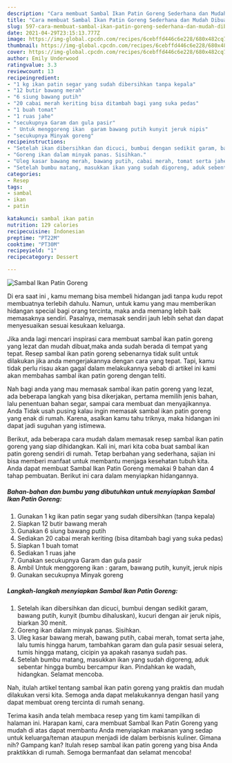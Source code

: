 ```yaml
---
description: "Cara membuat Sambal Ikan Patin Goreng Sederhana dan Mudah Dibuat"
title: "Cara membuat Sambal Ikan Patin Goreng Sederhana dan Mudah Dibuat"
slug: 597-cara-membuat-sambal-ikan-patin-goreng-sederhana-dan-mudah-dibuat
date: 2021-04-29T23:15:13.777Z
image: https://img-global.cpcdn.com/recipes/6cebffd446c6e228/680x482cq70/sambal-ikan-patin-goreng-foto-resep-utama.jpg
thumbnail: https://img-global.cpcdn.com/recipes/6cebffd446c6e228/680x482cq70/sambal-ikan-patin-goreng-foto-resep-utama.jpg
cover: https://img-global.cpcdn.com/recipes/6cebffd446c6e228/680x482cq70/sambal-ikan-patin-goreng-foto-resep-utama.jpg
author: Emily Underwood
ratingvalue: 3.3
reviewcount: 13
recipeingredient:
- "1 kg ikan patin segar yang sudah dibersihkan tanpa kepala"
- "12 butir bawang merah"
- "6 siung bawang putih"
- "20 cabai merah keriting bisa ditambah bagi yang suka pedas"
- "1 buah tomat"
- "1 ruas jahe"
- "secukupnya Garam dan gula pasir"
- " Untuk menggoreng ikan  garam bawang putih kunyit jeruk nipis"
- "secukupnya Minyak goreng"
recipeinstructions:
- "Setelah ikan dibersihkan dan dicuci, bumbui dengan sedikit garam, bawang putih, kunyit (bumbu dihaluskan), kucuri dengan air jeruk nipis, biarkan 30 menit."
- "Goreng ikan dalam minyak panas. Sisihkan."
- "Uleg kasar bawang merah, bawang putih, cabai merah, tomat serta jahe, lalu tumis hingga harum, tambahkan garam dan gula pasir sesuai selera, tumis hingga matang, cicipin ya apakah rasanya sudah pas."
- "Setelah bumbu matang, masukkan ikan yang sudah digoreng, aduk sebentar hingga bumbu bercampur ikan. Pindahkan ke wadah, hidangkan. Selamat mencoba."
categories:
- Resep
tags:
- sambal
- ikan
- patin

katakunci: sambal ikan patin 
nutrition: 129 calories
recipecuisine: Indonesian
preptime: "PT22M"
cooktime: "PT30M"
recipeyield: "1"
recipecategory: Dessert

---
```



![Sambal Ikan Patin Goreng](https://img-global.cpcdn.com/recipes/6cebffd446c6e228/680x482cq70/sambal-ikan-patin-goreng-foto-resep-utama.jpg)

Di era  saat ini , kamu memang bisa membeli hidangan jadi tanpa kudu repot membuatnya terlebih dahulu. Namun, untuk kamu yang mau memberikan hidangan special bagi orang tercinta, maka anda memang lebih baik memasaknya sendiri. Pasalnya, memasak sendiri jauh lebih sehat dan dapat menyesuaikan sesuai kesukaan keluarga.

Jika anda lagi mencari inspirasi cara membuat sambal ikan patin goreng yang lezat dan mudah dibuat,maka anda sudah berada di tempat yang tepat. Resep sambal ikan patin goreng  sebenarnya tidak sulit untuk dilakukan jika anda mengerjakannya dengan cara yang tepat. Tapi, kamu tidak perlu risau akan gagal dalam melakukannya 
sebab di artikel ini kami akan membahas sambal ikan patin goreng dengan teliti.  



Nah bagi anda yang mau memasak sambal ikan patin goreng yang lezat, ada beberapa langkah yang bisa dikerjakan, pertama memilih jenis bahan, lalu penentuan bahan segar, sampai cara membuat dan menyajikannya. Anda Tidak usah pusing kalau ingin memasak sambal ikan patin goreng yang enak di rumah. Karena, asalkan kamu  tahu triknya, maka hidangan ini dapat jadi suguhan yang istimewa.

Berikut, ada beberapa cara mudah dalam memasak resep sambal ikan patin goreng yang siap dihidangkan. Kali ini, mari kita coba buat sambal ikan patin goreng sendiri di rumah. Tetap berbahan yang sederhana, sajian ini bisa memberi manfaat untuk membantu menjaga kesehatan tubuh kita. Anda dapat membuat Sambal Ikan Patin Goreng memakai 9 bahan dan 4 tahap pembuatan. Berikut ini cara dalam menyiapkan hidangannya.

<!--inarticleads1-->

##### Bahan-bahan dan bumbu yang dibutuhkan untuk menyiapkan Sambal Ikan Patin Goreng:

1. Gunakan 1 kg ikan patin segar yang sudah dibersihkan (tanpa kepala)
1. Siapkan 12 butir bawang merah
1. Gunakan 6 siung bawang putih
1. Sediakan 20 cabai merah keriting (bisa ditambah bagi yang suka pedas)
1. Siapkan 1 buah tomat
1. Sediakan 1 ruas jahe
1. Gunakan secukupnya Garam dan gula pasir
1. Ambil  Untuk menggoreng ikan : garam, bawang putih, kunyit, jeruk nipis
1. Gunakan secukupnya Minyak goreng




<!--inarticleads2-->

##### Langkah-langkah menyiapkan Sambal Ikan Patin Goreng:

1. Setelah ikan dibersihkan dan dicuci, bumbui dengan sedikit garam, bawang putih, kunyit (bumbu dihaluskan), kucuri dengan air jeruk nipis, biarkan 30 menit.
1. Goreng ikan dalam minyak panas. Sisihkan.
1. Uleg kasar bawang merah, bawang putih, cabai merah, tomat serta jahe, lalu tumis hingga harum, tambahkan garam dan gula pasir sesuai selera, tumis hingga matang, cicipin ya apakah rasanya sudah pas.
1. Setelah bumbu matang, masukkan ikan yang sudah digoreng, aduk sebentar hingga bumbu bercampur ikan. Pindahkan ke wadah, hidangkan. Selamat mencoba.




Nah, itulah artikel tentang  sambal ikan patin goreng  yang praktis dan mudah dilakukan versi kita. Semoga anda dapat melakukannya dengan hasil yang dapat membuat oreng tercinta di rumah senang. 

Terima kasih anda telah membaca resep yang tim kami tampilkan di halaman ini. Harapan kami, cara membuat  Sambal Ikan Patin Goreng yang mudah di atas dapat membantu Anda menyiapkan makanan yang sedap untuk keluarga/teman ataupun menjadi ide dalam berbisnis kuliner. Gimana nih? Gampang kan? Itulah resep sambal ikan patin goreng yang bisa Anda praktikkan di rumah. Semoga bermanfaat dan selamat mencoba!


